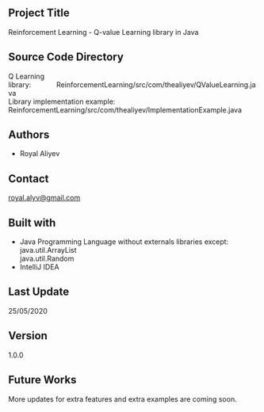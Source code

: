 ## Project Title

Reinforcement Learning - Q-value Learning library in Java

## Source Code Directory

Q Learning library:&nbsp;&nbsp;&nbsp;&nbsp;&nbsp;&nbsp;&nbsp;&nbsp;&nbsp;&nbsp;&nbsp;&nbsp;&nbsp;ReinforcementLearning/src/com/thealiyev/QValueLearning.java<br/> 
Library implementation example: ReinforcementLearning/src/com/thealiyev/ImplementationExample.java

## Authors

- Royal Aliyev

## Contact

royal.alyv@gmail.com

## Built with

- Java Programming Language without externals libraries except:
<br/> java.util.ArrayList
<br/> java.util.Random
- IntelliJ IDEA

## Last Update

25/05/2020

## Version

1.0.0

## Future Works

More updates for extra features and extra examples are coming soon.
